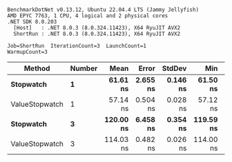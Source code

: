 ```

BenchmarkDotNet v0.13.12, Ubuntu 22.04.4 LTS (Jammy Jellyfish)
AMD EPYC 7763, 1 CPU, 4 logical and 2 physical cores
.NET SDK 8.0.203
  [Host]   : .NET 8.0.3 (8.0.324.11423), X64 RyuJIT AVX2
  ShortRun : .NET 8.0.3 (8.0.324.11423), X64 RyuJIT AVX2

Job=ShortRun  IterationCount=3  LaunchCount=1  
WarmupCount=3  

```
| Method         | Number | Mean      | Error    | StdDev   | Min       | Max       | Gen0   | Allocated |
|--------------- |------- |----------:|---------:|---------:|----------:|----------:|-------:|----------:|
| **Stopwatch**      | **1**      |  **61.61 ns** | **2.655 ns** | **0.146 ns** |  **61.50 ns** |  **61.78 ns** | **0.0005** |      **40 B** |
| ValueStopwatch | 1      |  57.14 ns | 0.504 ns | 0.028 ns |  57.12 ns |  57.17 ns |      - |         - |
| **Stopwatch**      | **3**      | **120.00 ns** | **6.458 ns** | **0.354 ns** | **119.59 ns** | **120.22 ns** | **0.0005** |      **40 B** |
| ValueStopwatch | 3      | 114.03 ns | 0.482 ns | 0.026 ns | 114.00 ns | 114.05 ns |      - |         - |
